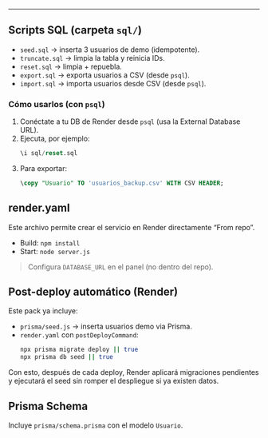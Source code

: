
---

## Scripts SQL (carpeta `sql/`)
- `seed.sql` → inserta 3 usuarios de demo (idempotente).
- `truncate.sql` → limpia la tabla y reinicia IDs.
- `reset.sql` → limpia + repuebla.
- `export.sql` → exporta usuarios a CSV (desde `psql`).
- `import.sql` → importa usuarios desde CSV (desde `psql`).

### Cómo usarlos (con `psql`)
1. Conéctate a tu DB de Render desde `psql` (usa la External Database URL).
2. Ejecuta, por ejemplo:
   ```sql
   \i sql/reset.sql
   ```
3. Para exportar:
   ```sql
   \copy "Usuario" TO 'usuarios_backup.csv' WITH CSV HEADER;
   ```

## render.yaml
Este archivo permite crear el servicio en Render directamente “From repo”.
- Build: `npm install`
- Start: `node server.js`
> Configura `DATABASE_URL` en el panel (no dentro del repo).

## Post-deploy automático (Render)
Este pack ya incluye:
- `prisma/seed.js` → inserta usuarios demo via Prisma.
- `render.yaml` con `postDeployCommand`:
  ```bash
  npx prisma migrate deploy || true
  npx prisma db seed || true
  ```
Con esto, después de cada deploy, Render aplicará migraciones pendientes y ejecutará el seed sin romper el despliegue si ya existen datos.

## Prisma Schema
Incluye `prisma/schema.prisma` con el modelo `Usuario`.
